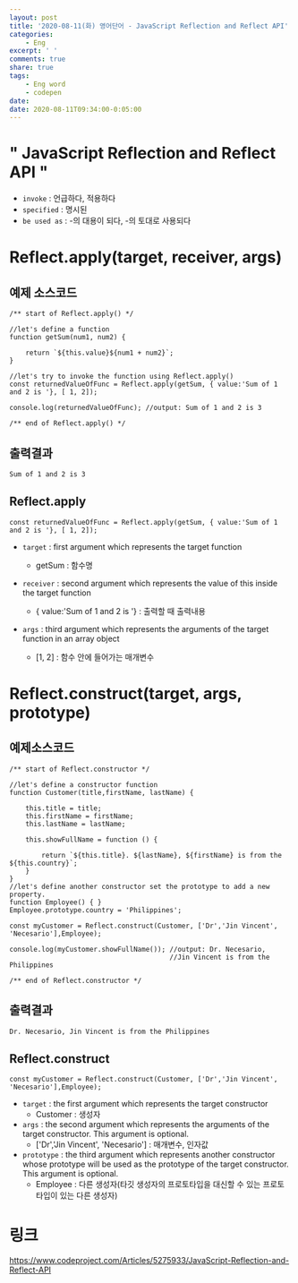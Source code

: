 ```yaml
---
layout: post
title: '2020-08-11(화) 영어단어 - JavaScript Reflection and Reflect API'
categories:
    - Eng
excerpt: ' '
comments: true
share: true
tags:
    - Eng word
    - codepen
date: 
date: 2020-08-11T09:34:00-0:05:00
---
```


# " JavaScript Reflection and Reflect API "
- `invoke` : 언급하다, 적용하다
- `specified` : 명시된
- `be used as` : -의 대용이 되다, -의 토대로 사용되다

# Reflect.apply(target, receiver, args)
## 예제 소스코드
```
/** start of Reflect.apply() */

//let's define a function
function getSum(num1, num2) {

    return `${this.value}${num1 + num2}`;
}

//let's try to invoke the function using Reflect.apply()
const returnedValueOfFunc = Reflect.apply(getSum, { value:'Sum of 1 and 2 is '}, [ 1, 2]);

console.log(returnedValueOfFunc); //output: Sum of 1 and 2 is 3

/** end of Reflect.apply() */
```

## 출력결과
```
Sum of 1 and 2 is 3
```

## Reflect.apply 
```
const returnedValueOfFunc = Reflect.apply(getSum, { value:'Sum of 1 and 2 is '}, [ 1, 2]);
```
- `target` : first argument which represents the target function
    - getSum : 함수명

- `receiver` : second argument which represents the value of this inside the target function
    - { value:'Sum of 1 and 2 is '} : 출력할 때 출력내용

- `args` : third argument which represents the arguments of the target function in an array object
    - [1, 2] : 함수 안에 들어가는 매개변수


# Reflect.construct(target, args, prototype)
## 예제소스코드
```
/** start of Reflect.constructor */

//let's define a constructor function
function Customer(title,firstName, lastName) {
    
    this.title = title;
    this.firstName = firstName;
    this.lastName = lastName;

    this.showFullName = function () {
        
        return `${this.title}. ${lastName}, ${firstName} is from the ${this.country}`;
    }
}
//let's define another constructor set the prototype to add a new property.
function Employee() { }
Employee.prototype.country = 'Philippines';

const myCustomer = Reflect.construct(Customer, ['Dr','Jin Vincent', 'Necesario'],Employee);

console.log(myCustomer.showFullName()); //output: Dr. Necesario, 
                                        //Jin Vincent is from the Philippines

/** end of Reflect.constructor */
```

## 출력결과
```
Dr. Necesario, Jin Vincent is from the Philippines
```

## Reflect.construct
```
const myCustomer = Reflect.construct(Customer, ['Dr','Jin Vincent', 'Necesario'],Employee);
```
- `target` : the first argument which represents the target constructor
    - Customer : 생성자
- `args` : the second argument which represents the arguments of the target constructor. This argument is optional.
    - ['Dr','Jin Vincent', 'Necesario'] : 매개변수, 인자값
- `prototype` : the third argument which represents another constructor whose prototype will be used as the prototype of the target constructor. This argument is optional.
    - Employee : 다른 생성자(타깃 생성자의 프로토타입을 대신할 수 있는 프로토타입이 있는 다른 생성자)

# 링크
<https://www.codeproject.com/Articles/5275933/JavaScript-Reflection-and-Reflect-API>
